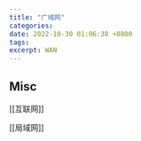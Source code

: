 ```yaml
---
title: "广域网"
categories: 
date: 2022-10-30 01:06:38 +0800
tags: 
excerpt: WAN
---
```










## Misc

[[互联网]]

[[局域网]]

